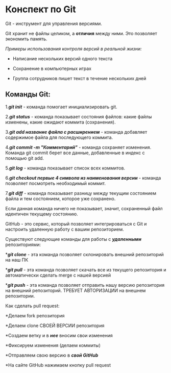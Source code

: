 # **Конспект по Git**

Git - инструмент для управления версиями. 

Git хранит не файлы целиком, а **отличия** между ними. Это позволяет экономить память. 

_Примеры использования контроля версий в реальной жизни:_

* Написание нескольких версий одного текста

* Сохранение в компьютерных играх

* Группа сотрудников пишет текст в течение нескольких дней

## Команды Git:

1._**git init**_ - команда помогает инициализировать git.

2._**git status**_ - команда показывает состояния файлов: какие файлы изменены, какие ожидают коммита (сохранения).

3._**git add название файла с расширением**_ - команда добавляет содержимое файла для последующего коммита. 

4._**git commit -m "Комментарий"**_ - команда сохраняет изменения. Команда git commit берет все данные, добавленные в индекс с помощью git add. 

5._**git log**_ - команда показывает список всех коммитов. 

6._**git checkout первые 4 символа из наименования версии**_ - команда позволяет посмотреть необходимый коммит. 

7._**git diff**_ - команда показывает разницу между текущим состоянием файла и тем состоянием, которое уже сохранено.

Если данная команда ничего не показывает, значит, сохраненный файл идентичен текущему состоянию. 

GitHub - это сервис, который позволяет интегрироваться с Git и настроить удаленную работу с вашим репозиторием. 

Существуют следующие команды для работы с _**удаленными**_ репозиториями: 

*_**git clone**_ - эта команда позволяет склонировать внешний репозиторий на наш ПК

*_**git pull**_ - эта команда позволяет скачать все из текущего репозитория и автоматически сделать merge с нашей версией

*_**git push**_ - эта команда позволяет отправить нашу версию репозитория на внешний репозиторий. ТРЕБУЕТ АВТОРИЗАЦИИ на внешнем репозитории. 

Как сделать pull request: 

*Делаем fork репозитория

*Делаем clone СВОЕЙ ВЕРСИИ репозитория

*Создаем ветку и в _**нее**_ вносим свои изменения

*Фиксируем изменения (делаем коммиты)

*Отправляем свою версию в _**свой GitHub**_

*На сайте GitHub нажимаем кнопку pull request